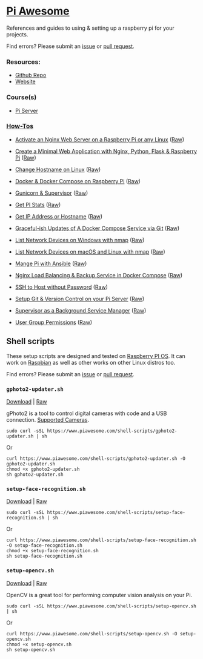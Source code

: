 # [Pi Awesome](https://www.piawesome.com)

References and guides to using & setting up a raspberry pi for your projects.

Find errors? Please submit an [issue](https://github.com/codingforentrepreneurs/Pi-Awesome/issues/new) or [pull request](https://github.com/codingforentrepreneurs/Pi-Awesome/pulls).

### Resources:
- [Github Repo](https://github.com/codingforentrepreneurs/Pi-Awesome)
- [Website](https://www.piawesome.com)

### Course(s)
- [Pi Server](https://cfe.sh/projects/pi-server)



### [How-Tos](how-tos)
- [Activate an Nginx  Web Server on a Raspberry Pi or any Linux](how-tos/Activate%20an%20Nginx%20%20Web%20Server%20on%20a%20Raspberry%20Pi%20or%20any%20Linux) ([Raw](how-tos/Activate%20an%20Nginx%20%20Web%20Server%20on%20a%20Raspberry%20Pi%20or%20any%20Linux.md))

- [Create a Minimal Web Application with Nginx, Python, Flask & Raspberry Pi](how-tos/Create%20a%20Minimal%20Web%20Application%20with%20Nginx%2C%20Python%2C%20Flask%20%26%20Raspberry%20Pi) ([Raw](how-tos/Create%20a%20Minimal%20Web%20Application%20with%20Nginx%2C%20Python%2C%20Flask%20%26%20Raspberry%20Pi.md))

- [Change Hostname on Linux](how-tos/Change%20Hostname%20on%20Linux) ([Raw](how-tos/Change%20Hostname%20on%20Linux.md))

- [Docker & Docker Compose on Raspberry Pi](how-tos/Docker%20%26%20Docker%20Compose%20on%20Raspberry%20Pi) ([Raw](how-tos/Docker%20%26%20Docker%20Compose%20on%20Raspberry%20Pi.md))

- [Gunicorn & Supervisor](how-tos/Gunicorn%20%26%20Supervisor) ([Raw](how-tos/Gunicorn%20%26%20Supervisor.md))

- [Get PI Stats](how-tos/Get%20PI%20Stats) ([Raw](how-tos/Get%20PI%20Stats.md))

- [Get IP Address or Hostname](how-tos/Get%20IP%20Address%20or%20Hostname) ([Raw](how-tos/Get%20IP%20Address%20or%20Hostname.md))

- [Graceful-ish Updates of A Docker Compose Service via Git](how-tos/Graceful-ish%20Updates%20of%20A%20Docker%20Compose%20Service%20via%20Git) ([Raw](how-tos/Graceful-ish%20Updates%20of%20A%20Docker%20Compose%20Service%20via%20Git.md))

- [List Network Devices on Windows with nmap](how-tos/List%20Network%20Devices%20on%20Windows%20with%20nmap) ([Raw](how-tos/List%20Network%20Devices%20on%20Windows%20with%20nmap.md))

- [List Network Devices on macOS and Linux with nmap](how-tos/List%20Network%20Devices%20on%20macOS%20and%20Linux%20with%20nmap) ([Raw](how-tos/List%20Network%20Devices%20on%20macOS%20and%20Linux%20with%20nmap.md))

- [Mange Pi with Ansible](how-tos/Mange%20Pi%20with%20Ansible) ([Raw](how-tos/Mange%20Pi%20with%20Ansible.md))

- [Nginx Load Balancing & Backup Service in Docker Compose](how-tos/Nginx%20Load%20Balancing%20%26%20Backup%20Service%20in%20Docker%20Compose) ([Raw](how-tos/Nginx%20Load%20Balancing%20%26%20Backup%20Service%20in%20Docker%20Compose.md))

- [SSH to Host without Password](how-tos/SSH%20to%20Host%20without%20Password) ([Raw](how-tos/SSH%20to%20Host%20without%20Password.md))

- [Setup Git & Version Control on your Pi Server](how-tos/Setup%20Git%20%26%20Version%20Control%20on%20your%20Pi%20Server) ([Raw](how-tos/Setup%20Git%20%26%20Version%20Control%20on%20your%20Pi%20Server.md))

- [Supervisor as a Background Service Manager](how-tos/Supervisor%20as%20a%20Background%20Service%20Manager) ([Raw](how-tos/Supervisor%20as%20a%20Background%20Service%20Manager.md))

- [User Group Permissions](how-tos/User%20Group%20Permissions) ([Raw](how-tos/User%20Group%20Permissions.md))




## Shell scripts

These setup scripts are designed and tested on [Raspberry PI OS](https://www.raspberrypi.org/software/). It can work on [Raspbian](http://www.raspbian.org) as well as other works on other Linux distros too.

Find errors? Please submit an [issue](https://github.com/codingforentrepreneurs/Pi-Awesome/issues/new) or [pull request](https://github.com/codingforentrepreneurs/Pi-Awesome/pulls).

### `gphoto2-updater.sh`
[Download](shell-scripts/gphoto2-updater.sh) | [Raw](https://github.com/codingforentrepreneurs/Pi-Awesome/blob/main/shell-scripts/gphoto2-updater.sh)

gPhoto2 is a tool to control digital cameras with code and a USB connection. [Supported Cameras](http://www.gphoto.org/doc/remote/).



```
sudo curl -sSL https://www.piawesome.com/shell-scripts/gphoto2-updater.sh | sh 
```
Or
```
curl https://www.piawesome.com/shell-scripts/gphoto2-updater.sh -O gphoto2-updater.sh
chmod +x gphoto2-updater.sh
sh gphoto2-updater.sh
```

### `setup-face-recognition.sh`
[Download](shell-scripts/setup-face-recognition.sh) | [Raw](https://github.com/codingforentrepreneurs/Pi-Awesome/blob/main/shell-scripts/setup-face-recognition.sh)


```
sudo curl -sSL https://www.piawesome.com/shell-scripts/setup-face-recognition.sh | sh 
```
Or
```
curl https://www.piawesome.com/shell-scripts/setup-face-recognition.sh -O setup-face-recognition.sh
chmod +x setup-face-recognition.sh
sh setup-face-recognition.sh
```

### `setup-opencv.sh`
[Download](shell-scripts/setup-opencv.sh) | [Raw](https://github.com/codingforentrepreneurs/Pi-Awesome/blob/main/shell-scripts/setup-opencv.sh)

OpenCV is a great tool for performing computer vision analysis on your Pi.



```
sudo curl -sSL https://www.piawesome.com/shell-scripts/setup-opencv.sh | sh 
```
Or
```
curl https://www.piawesome.com/shell-scripts/setup-opencv.sh -O setup-opencv.sh
chmod +x setup-opencv.sh
sh setup-opencv.sh
```

